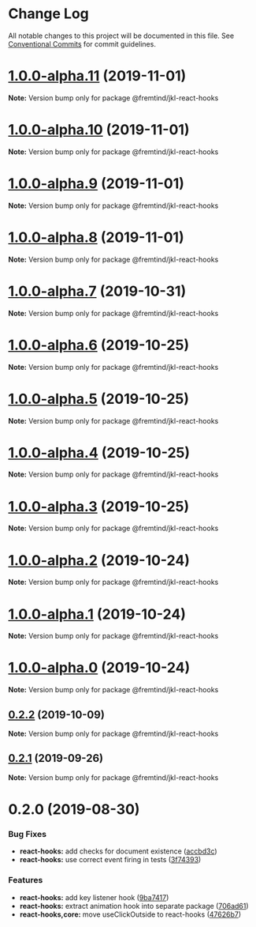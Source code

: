 # Change Log

All notable changes to this project will be documented in this file.
See [Conventional Commits](https://conventionalcommits.org) for commit guidelines.

# [1.0.0-alpha.11](https://github.com/fremtind/jokul/compare/@fremtind/jkl-react-hooks@1.0.0-alpha.10...@fremtind/jkl-react-hooks@1.0.0-alpha.11) (2019-11-01)

**Note:** Version bump only for package @fremtind/jkl-react-hooks





# [1.0.0-alpha.10](https://github.com/fremtind/jokul/compare/@fremtind/jkl-react-hooks@0.2.2...@fremtind/jkl-react-hooks@1.0.0-alpha.10) (2019-11-01)

**Note:** Version bump only for package @fremtind/jkl-react-hooks





# [1.0.0-alpha.9](https://github.com/fremtind/jokul/compare/@fremtind/jkl-react-hooks@1.0.0-alpha.8...@fremtind/jkl-react-hooks@1.0.0-alpha.9) (2019-11-01)

**Note:** Version bump only for package @fremtind/jkl-react-hooks





# [1.0.0-alpha.8](https://github.com/fremtind/jokul/compare/@fremtind/jkl-react-hooks@1.0.0-alpha.7...@fremtind/jkl-react-hooks@1.0.0-alpha.8) (2019-11-01)

**Note:** Version bump only for package @fremtind/jkl-react-hooks





# [1.0.0-alpha.7](https://github.com/fremtind/jokul/compare/@fremtind/jkl-react-hooks@1.0.0-alpha.6...@fremtind/jkl-react-hooks@1.0.0-alpha.7) (2019-10-31)

**Note:** Version bump only for package @fremtind/jkl-react-hooks





# [1.0.0-alpha.6](https://github.com/fremtind/jokul/compare/@fremtind/jkl-react-hooks@1.0.0-alpha.5...@fremtind/jkl-react-hooks@1.0.0-alpha.6) (2019-10-25)

**Note:** Version bump only for package @fremtind/jkl-react-hooks





# [1.0.0-alpha.5](https://github.com/fremtind/jokul/compare/@fremtind/jkl-react-hooks@1.0.0-alpha.4...@fremtind/jkl-react-hooks@1.0.0-alpha.5) (2019-10-25)

**Note:** Version bump only for package @fremtind/jkl-react-hooks





# [1.0.0-alpha.4](https://github.com/fremtind/jokul/compare/@fremtind/jkl-react-hooks@1.0.0-alpha.3...@fremtind/jkl-react-hooks@1.0.0-alpha.4) (2019-10-25)

**Note:** Version bump only for package @fremtind/jkl-react-hooks





# [1.0.0-alpha.3](https://github.com/fremtind/jokul/compare/@fremtind/jkl-react-hooks@1.0.0-alpha.2...@fremtind/jkl-react-hooks@1.0.0-alpha.3) (2019-10-25)

**Note:** Version bump only for package @fremtind/jkl-react-hooks





# [1.0.0-alpha.2](https://github.com/fremtind/jokul/compare/@fremtind/jkl-react-hooks@1.0.0-alpha.1...@fremtind/jkl-react-hooks@1.0.0-alpha.2) (2019-10-24)

**Note:** Version bump only for package @fremtind/jkl-react-hooks





# [1.0.0-alpha.1](https://github.com/fremtind/jokul/compare/@fremtind/jkl-react-hooks@1.0.0-alpha.0...@fremtind/jkl-react-hooks@1.0.0-alpha.1) (2019-10-24)

**Note:** Version bump only for package @fremtind/jkl-react-hooks





# [1.0.0-alpha.0](https://github.com/fremtind/jokul/compare/@fremtind/jkl-react-hooks@0.2.2...@fremtind/jkl-react-hooks@1.0.0-alpha.0) (2019-10-24)

**Note:** Version bump only for package @fremtind/jkl-react-hooks





## [0.2.2](https://github.com/fremtind/jokul/compare/@fremtind/jkl-react-hooks@0.2.1...@fremtind/jkl-react-hooks@0.2.2) (2019-10-09)

**Note:** Version bump only for package @fremtind/jkl-react-hooks





## [0.2.1](https://github.com/fremtind/jokul/compare/@fremtind/jkl-react-hooks@0.2.0...@fremtind/jkl-react-hooks@0.2.1) (2019-09-26)

**Note:** Version bump only for package @fremtind/jkl-react-hooks





# 0.2.0 (2019-08-30)


### Bug Fixes

* **react-hooks:** add checks for document existence ([accbd3c](https://github.com/fremtind/jokul/commit/accbd3c))
* **react-hooks:** use correct event firing in tests ([3f74393](https://github.com/fremtind/jokul/commit/3f74393))


### Features

* **react-hooks:** add key listener hook ([9ba7417](https://github.com/fremtind/jokul/commit/9ba7417))
* **react-hooks:** extract animation hook into separate package ([706ad61](https://github.com/fremtind/jokul/commit/706ad61))
* **react-hooks,core:** move useClickOutside to react-hooks ([47626b7](https://github.com/fremtind/jokul/commit/47626b7))
